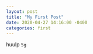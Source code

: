 ```yaml
---
layout: post
title: "My First Post"
date: 2020-04-27 14:16:00 -0400
categories: first
---
```


huulp `5g`